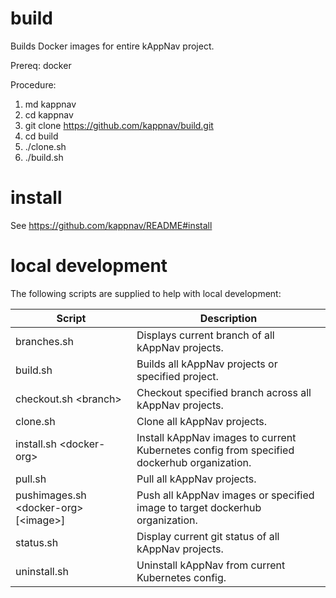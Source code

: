 # build
Builds Docker images for entire kAppNav project.

Prereq: docker

Procedure:

1. md kappnav
2. cd kappnav
3. git clone https://github.com/kappnav/build.git
4. cd build 
5. ./clone.sh
6. ./build.sh

# install 

See https://github.com/kappnav/README#install

# local development 

The following scripts are supplied to help with local development: 

| Script | Description | 
|--------|-------|
| branches.sh | Displays current branch of all kAppNav projects. | 
| build.sh | Builds all kAppNav projects or specified project. |
| checkout.sh \<branch\> | Checkout specified branch across all kAppNav projects. |
| clone.sh | Clone all kAppNav projects. | 
| install.sh  \<docker-org\>| Install kAppNav images to current Kubernetes config from specified dockerhub organization. | 
| pull.sh | Pull all kAppNav projects. |
| pushimages.sh \<docker-org\> [\<image\>] | Push all kAppNav images or specified image to target dockerhub organization. | 
| status.sh | Display current git status of all kAppNav projects. | 
| uninstall.sh | Uninstall kAppNav from current Kubernetes config. |
